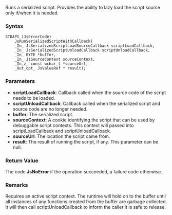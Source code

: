 Runs a serialized script. Provides the ability to lazy load the script source only if/when it is needed. 
### Syntax 
```
STDAPI_(JsErrorCode)
    JsRunSerializedScriptWithCallback(
    _In_ JsSerializedScriptLoadSourceCallback scriptLoadCallback,
    _In_ JsSerializedScriptUnloadCallback scriptUnloadCallback,
    _In_ BYTE *buffer,
    _In_ JsSourceContext sourceContext,
    _In_z_ const wchar_t *sourceUrl,
    _Out_opt_ JsValueRef * result);
```
### Parameters 
* __scriptLoadCallback__: Callback called when the source code of the script needs to be loaded.
* __scriptUnloadCallback__: Callback called when the serialized script and source code are no longer needed.
* __buffer__: The serialized script.
* __sourceContext__:  A cookie identifying the script that can be used by debuggable script contexts. This context will passed into scriptLoadCallback and scriptUnloadCallback.
* __sourceUrl__: The location the script came from.
* __result__:  The result of running the script, if any. This parameter can be null.

### Return Value 
The code **JsNoError** if the operation succeeded, a failure code otherwise.
### Remarks 
Requires an active script context.
The runtime will hold on to the buffer until all instances of any functions created from
the buffer are garbage collected.  It will then call scriptUnloadCallback to inform the
caller it is safe to release.
